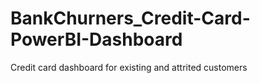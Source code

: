 # BankChurners_Credit-Card-PowerBI-Dashboard
Credit card dashboard for existing and attrited customers

